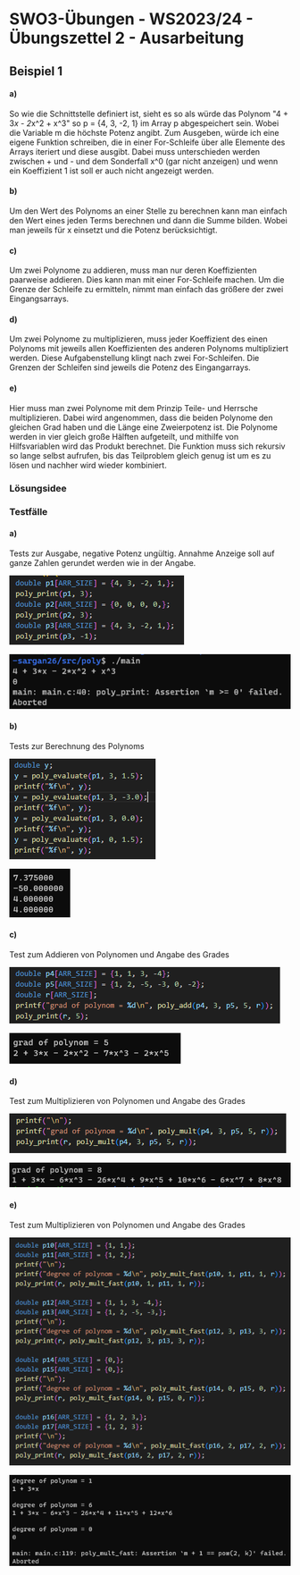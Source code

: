 # **SWO3-Übungen - WS2023/24 - Übungszettel 2 - Ausarbeitung**

## **Beispiel 1**

#### **a)**

So wie die Schnittstelle definiert ist, sieht es so als würde das Polynom "4 + 3*x - 2*x^2 + x^3" so p = {4, 3, -2, 1} im Array p abgespeichert sein. Wobei die Variable m die höchste Potenz angibt. Zum Ausgeben, würde ich eine eigene Funktion schreiben, die in einer For-Schleife über alle Elemente des Arrays iteriert und diese ausgibt. Dabei muss unterschieden werden zwischen + und - und dem Sonderfall x^0 (gar nicht anzeigen) und wenn ein Koeffizient 1 ist soll er auch nicht angezeigt werden.

#### **b)**

Um den Wert des Polynoms an einer Stelle zu berechnen kann man einfach den Wert eines jeden Terms berechnen und dann die Summe bilden. Wobei man jeweils für x einsetzt und die Potenz berücksichtigt.

#### **c)**

Um zwei Polynome zu addieren, muss man nur deren Koeffizienten paarweise addieren. Dies kann man mit einer For-Schleife machen. Um die Grenze der Schleife zu ermitteln, nimmt man einfach das größere der zwei Eingangsarrays.

#### **d)**

Um zwei Polynome zu multiplizieren, muss jeder Koeffizient des einen Polynoms mit jeweils allen Koeffizienten des anderen Polynoms multipliziert werden. Diese Aufgabenstellung klingt nach zwei For-Schleifen. Die Grenzen der Schleifen sind jeweils die Potenz des Eingangarrays.

#### **e)**

Hier muss man zwei Polynome mit dem Prinzip Teile- und Herrsche multiplizieren. Dabei wird angenommen, dass die beiden Polynome den gleichen Grad haben und die Länge eine Zweierpotenz ist. Die Polynome werden in vier gleich große Hälften aufgeteilt, und mithilfe von Hilfsvariablen wird das Produkt berechnet. Die Funktion muss sich rekursiv so lange selbst aufrufen, bis das Teilproblem gleich genug ist um es zu lösen und nachher wird wieder kombiniert.

### **Lösungsidee**

### **Testfälle**

#### **a)**

Tests zur Ausgabe, negative Potenz ungültig. Annahme Anzeige soll auf ganze Zahlen gerundet werden wie in der Angabe.

![](doc/poly1.png)

![](doc/poly2.png)

#### **b)**

Tests zur Berechnung des Polynoms

![](doc/poly3.png)

![](doc/poly4.png)



#### **c)**

Test zum Addieren von Polynomen und Angabe des Grades

![](doc/poly5.png)

![](doc/poly6.png)

#### **d)**

Test zum Multiplizieren von Polynomen und Angabe des Grades

![](doc/poly7.png)

![](doc/poly8.png)

#### **e)**

Test zum Multiplizieren von Polynomen und Angabe des Grades

![](doc/poly9.png)

![](doc/poly10.png)